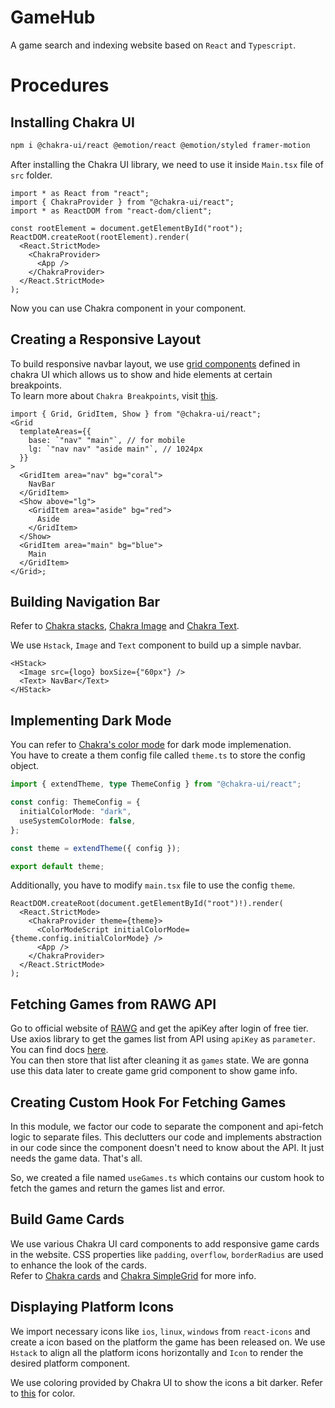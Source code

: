 # GameHub

A game search and indexing website based on `React` and `Typescript`.

# Procedures

## Installing Chakra UI

```bash
npm i @chakra-ui/react @emotion/react @emotion/styled framer-motion
```

After installing the Chakra UI library, we need to use it inside `Main.tsx` file of `src` folder.

```tsx
import * as React from "react";
import { ChakraProvider } from "@chakra-ui/react";
import * as ReactDOM from "react-dom/client";

const rootElement = document.getElementById("root");
ReactDOM.createRoot(rootElement).render(
  <React.StrictMode>
    <ChakraProvider>
      <App />
    </ChakraProvider>
  </React.StrictMode>
);
```

Now you can use Chakra component in your component.

## Creating a Responsive Layout

To build responsive navbar layout, we use [grid components](https://chakra-ui.com/docs/components/grid#template-columns) defined in chakra UI which allows us to show and hide elements at certain breakpoints.  
To learn more about `Chakra Breakpoints`, visit [this](https://chakra-ui.com/docs/styled-system/responsive-styles#customizing-breakpoints).

```tsx
import { Grid, GridItem, Show } from "@chakra-ui/react";
<Grid
  templateAreas={{
    base: `"nav" "main"`, // for mobile
    lg: `"nav nav" "aside main"`, // 1024px
  }}
>
  <GridItem area="nav" bg="coral">
    NavBar
  </GridItem>
  <Show above="lg">
    <GridItem area="aside" bg="red">
      Aside
    </GridItem>
  </Show>
  <GridItem area="main" bg="blue">
    Main
  </GridItem>
</Grid>;
```

## Building Navigation Bar

Refer to [Chakra stacks](https://chakra-ui.com/docs/components/stack#stack-items-horizontally), [Chakra Image](https://chakra-ui.com/docs/components/image) and [Chakra Text](https://chakra-ui.com/docs/components/text).

We use `Hstack`, `Image` and `Text` component to build up a simple navbar.

```tsx
<HStack>
  <Image src={logo} boxSize={"60px"} />
  <Text> NavBar</Text>
</HStack>
```

## Implementing Dark Mode

You can refer to [Chakra's color mode](https://chakra-ui.com/docs/styled-system/color-mode) for dark mode implemenation.  
You have to create a them config file called `theme.ts` to store the config object.

```ts
import { extendTheme, type ThemeConfig } from "@chakra-ui/react";

const config: ThemeConfig = {
  initialColorMode: "dark",
  useSystemColorMode: false,
};

const theme = extendTheme({ config });

export default theme;
```

Additionally, you have to modify `main.tsx` file to use the config `theme`.

```tsx
ReactDOM.createRoot(document.getElementById("root")!).render(
  <React.StrictMode>
    <ChakraProvider theme={theme}>
      <ColorModeScript initialColorMode={theme.config.initialColorMode} />
      <App />
    </ChakraProvider>
  </React.StrictMode>
);
```

## Fetching Games from RAWG API

Go to official website of [RAWG](https://rawg.io/) and get the apiKey after login of free tier.  
Use axios library to get the games list from API using `apiKey` as `parameter`. You can find docs [here](https://api.rawg.io/docs).  
You can then store that list after cleaning it as `games` state. We are gonna use this data later to create game grid component to show game info.

## Creating Custom Hook For Fetching Games

In this module, we factor our code to separate the component and api-fetch logic to separate files. This declutters our code and implements abstraction in our code since the component doesn't need to know about the API. It just needs the game data. That's all.

So, we created a file named `useGames.ts` which contains our custom hook to fetch the games and return the games list and error.

## Build Game Cards

We use various Chakra UI card components to add responsive game cards in the website. CSS properties like `padding`, `overflow`, `borderRadius` are used to enhance the look of the cards.  
Refer to [Chakra cards](https://chakra-ui.com/docs/components/card) and [Chakra SimpleGrid](https://chakra-ui.com/docs/components/simple-grid#changing-the-spacing-for-columns-and-rows) for more info.

## Displaying Platform Icons

We import necessary icons like `ios`, `linux`, `windows` from `react-icons` and create a icon based on the platform the game has been released on. We use `Hstack` to align all the platform icons horizontally and `Icon` to render the desired platform component.

We use coloring provided by Chakra UI to show the icons a bit darker. Refer to [this](https://chakra-ui.com/docs/styled-system/theme#black--white) for color.
